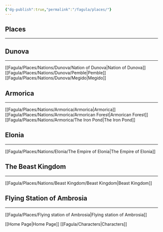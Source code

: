 ```yaml
---
{"dg-publish":true,"permalink":"/fagula/places/"}
---
```


Places
--
___
Dunova
---
___
[[Fagula/Places/Nations/Dunova/Nation of Dunova\|Nation of Dunova]]
[[Fagula/Places/Nations/Dunova/Pemble\|Pemble]]
[[Fagula/Places/Nations/Dunova/Megido\|Megido]]

Armorica
---
___
[[Fagula/Places/Nations/Armorica/Armorica\|Armorica]]
[[Fagula/Places/Nations/Armorica/Armorican Forest\|Armorican Forest]]
[[Fagula/Places/Nations/Armorica/The Iron Pond\|The Iron Pond]]

Elonia
---
___
[[Fagula/Places/Nations/Elonia/The Empire of Elonia\|The Empire of Elonia]]

The Beast Kingdom
---
___
[[Fagula/Places/Nations/Beast Kingdom/Beast Kingdom\|Beast Kingdom]]

Flying Station of Ambrosia
--
___
[[Fagula/Places/Flying station of Ambrosia\|Flying station of Ambrosia]]


[[Home Page\|Home Page]]
[[Fagula/Characters\|Characters]]